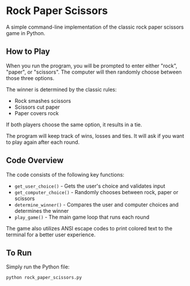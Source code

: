 # Rock Paper Scissors

A simple command-line implementation of the classic rock paper scissors game in Python.

## How to Play

When you run the program, you will be prompted to enter either "rock", "paper", or "scissors". The computer will then randomly choose between those three options. 

The winner is determined by the classic rules:

- Rock smashes scissors
- Scissors cut paper  
- Paper covers rock

If both players choose the same option, it results in a tie.

The program will keep track of wins, losses and ties. It will ask if you want to play again after each round.

## Code Overview

The code consists of the following key functions:

- `get_user_choice()` - Gets the user's choice and validates input
- `get_computer_choice()` - Randomly chooses between rock, paper or scissors
- `determine_winner()` - Compares the user and computer choices and determines the winner
- `play_game()` - The main game loop that runs each round

The game also utilizes ANSI escape codes to print colored text to the terminal for a better user experience.

## To Run

Simply run the Python file:

```
python rock_paper_scissors.py
```
